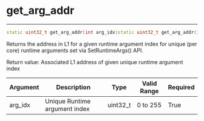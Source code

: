 # get_arg_addr

---
```cpp
static uint32_t get_arg_addr(int arg_idx)static uint32_t get_arg_addr(int arg_idx)
```

Returns the address in L1 for a given runtime argument index for unique (per core) runtime arguments set via SetRuntimeArgs() API.

Return value: Associated L1 address of given unique runtime argument index

| Argument      | Description                   | Type      | Valid Range      | Required       |
|---------------|-------------------------------|-----------|------------------|----------------|
| arg_idx       | Unique Runtime argument index | uint32_t  | 0 to 255         | True           |
